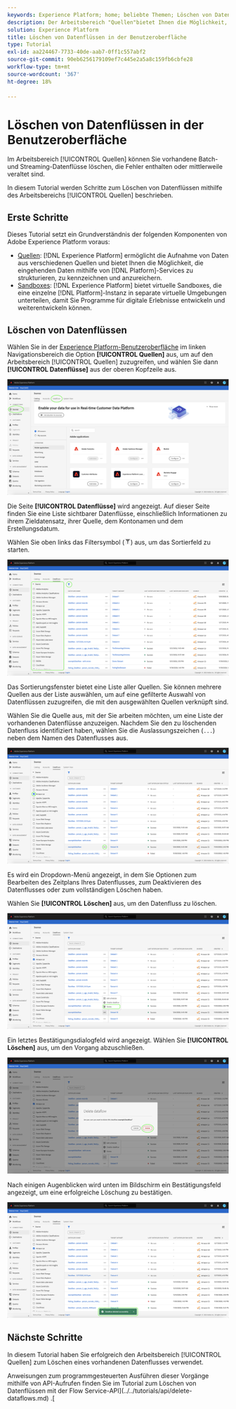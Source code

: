 ```yaml
---
keywords: Experience Platform; home; beliebte Themen; Löschen von Datenflüssen
description: Der Arbeitsbereich "Quellen"bietet Ihnen die Möglichkeit, vorhandene Batch- und Streaming-Datenflüsse zu löschen, die Fehler enthalten oder mittlerweile veraltet sind.
solution: Experience Platform
title: Löschen von Datenflüssen in der Benutzeroberfläche
type: Tutorial
exl-id: aa224467-7733-40de-aab7-0ff1c557abf2
source-git-commit: 90eb6256179109ef7c445e2a5a8c159fb6cbfe28
workflow-type: tm+mt
source-wordcount: '367'
ht-degree: 18%

---
```


# Löschen von Datenflüssen in der Benutzeroberfläche

Im Arbeitsbereich [!UICONTROL Quellen] können Sie vorhandene Batch- und Streaming-Datenflüsse löschen, die Fehler enthalten oder mittlerweile veraltet sind.

In diesem Tutorial werden Schritte zum Löschen von Datenflüssen mithilfe des Arbeitsbereichs [!UICONTROL Quellen] beschrieben.

## Erste Schritte

Dieses Tutorial setzt ein Grundverständnis der folgenden Komponenten von Adobe Experience Platform voraus:

- [Quellen](../../home.md): [!DNL Experience Platform] ermöglicht die Aufnahme von Daten aus verschiedenen Quellen und bietet Ihnen die Möglichkeit, die eingehenden Daten mithilfe von [!DNL Platform]-Services zu strukturieren, zu kennzeichnen und anzureichern.
- [Sandboxes](../../../sandboxes/home.md): [!DNL Experience Platform] bietet virtuelle Sandboxes, die eine einzelne [!DNL Platform]-Instanz in separate virtuelle Umgebungen unterteilen, damit Sie Programme für digitale Erlebnisse entwickeln und weiterentwickeln können.

## Löschen von Datenflüssen

Wählen Sie in der [Experience Platform-Benutzeroberfläche](https://platform.adobe.com) im linken Navigationsbereich die Option **[!UICONTROL Quellen]** aus, um auf den Arbeitsbereich [!UICONTROL Quellen] zuzugreifen, und wählen Sie dann **[!UICONTROL Datenflüsse]** aus der oberen Kopfzeile aus.

![Katalog](../../images/tutorials/delete/catalog.png)

Die Seite **[!UICONTROL Datenflüsse]** wird angezeigt. Auf dieser Seite finden Sie eine Liste sichtbarer Datenflüsse, einschließlich Informationen zu ihrem Zieldatensatz, ihrer Quelle, dem Kontonamen und dem Erstellungsdatum.

Wählen Sie oben links das Filtersymbol (![filter-icon](../../images/tutorials/delete/filter.png)) aus, um das Sortierfeld zu starten.

![dataflows](../../images/tutorials/delete/dataflows.png)

Das Sortierungsfenster bietet eine Liste aller Quellen. Sie können mehrere Quellen aus der Liste auswählen, um auf eine gefilterte Auswahl von Datenflüssen zuzugreifen, die mit den ausgewählten Quellen verknüpft sind.

Wählen Sie die Quelle aus, mit der Sie arbeiten möchten, um eine Liste der vorhandenen Datenflüsse anzuzeigen. Nachdem Sie den zu löschenden Datenfluss identifiziert haben, wählen Sie die Auslassungszeichen (`...`) neben dem Namen des Datenflusses aus.

![dataflows-filter](../../images/tutorials/delete/dataflows-filter.png)

Es wird ein Dropdown-Menü angezeigt, in dem Sie Optionen zum Bearbeiten des Zeitplans Ihres Datenflusses, zum Deaktivieren des Datenflusses oder zum vollständigen Löschen haben.

Wählen Sie **[!UICONTROL Löschen]** aus, um den Datenfluss zu löschen.

![löschen](../../images/tutorials/delete/delete.png)

Ein letztes Bestätigungsdialogfeld wird angezeigt. Wählen Sie **[!UICONTROL Löschen]** aus, um den Vorgang abzuschließen.

![confirm](../../images/tutorials/delete/confirm.png)

Nach einigen Augenblicken wird unten im Bildschirm ein Bestätigungsfeld angezeigt, um eine erfolgreiche Löschung zu bestätigen.

![bestätigte](../../images/tutorials/delete/confirmed.png)

## Nächste Schritte

In diesem Tutorial haben Sie erfolgreich den Arbeitsbereich [!UICONTROL Quellen] zum Löschen eines vorhandenen Datenflusses verwendet.

Anweisungen zum programmgesteuerten Ausführen dieser Vorgänge mithilfe von API-Aufrufen finden Sie im Tutorial zum Löschen von Datenflüssen mit der Flow Service-API](../../tutorials/api/delete-dataflows.md) .[
